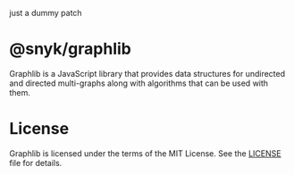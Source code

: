 just a dummy patch

# @snyk/graphlib

Graphlib is a JavaScript library that provides data structures for undirected
and directed multi-graphs along with algorithms that can be used with them.

# License

Graphlib is licensed under the terms of the MIT License. See the
[LICENSE](LICENSE) file for details.
